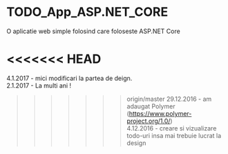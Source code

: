 # TODO_App_ASP.NET_CORE
O aplicatie web simple folosind care foloseste ASP.NET Core

<<<<<<< HEAD
=======
4.1.2017 - mici modificari la partea de deign.<br>
2.1.2017 - La multi ani ! <br>
>>>>>>> origin/master
29.12.2016 - am adaugat Polymer (https://www.polymer-project.org/1.0/) <br>
4.12.2016 - creare si vizualizare todo-uri insa mai trebuie lucrat la design
